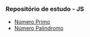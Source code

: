 ### Repositório de estudo - JS

- [Número Primo](https://github.com/juscelinodjj/lab-js/blob/main/prime-number.js)
- [Número Palíndromo](https://github.com/juscelinodjj/lab-js/blob/main/palindromic-number.js)